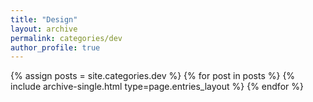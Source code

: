 ```yaml
---
title: "Design"
layout: archive
permalink: categories/dev
author_profile: true
---
```

{% assign posts = site.categories.dev %}
{% for post in posts %} {% include archive-single.html type=page.entries_layout %} {% endfor %}